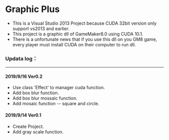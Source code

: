 # Graphic Plus

+ This is a Visual Studio 2013 Project because CUDA 32bit version only support vs2013 and earlier.  
+ This project is a graphic dll of GameMaker8.0 using CUDA 10.1.  
+ There is a unfortunate news that if you use this dll on you GM8 game, every player must install CUDA on their computer to run dll.  

### Updata log：

____
#### 2019/9/16 Ver0.2
* Use class 'Effect' to manager cuda function.
* Add box blur function.
* Add box blur mossaic function.
* Add mosaic function -- square and circle.

#### 2019/9/14 Ver0.1
* Create Project.  
* Add gray scale function.
